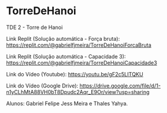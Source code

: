 # TorreDeHanoi
TDE 2 - Torre de Hanoi

Link Replit (Solução automática - Força bruta): https://replit.com/@gabrielfjmeira/TorreDeHanoiForcaBruta

Link Replit (Solução automática - Capacidade 3): https://replit.com/@gabrielfjmeira/TorreDeHanoiCapacidade3

Link do Vídeo (Youtube): https://youtu.be/gF2c5LITQKU

Link do Vídeo (Google Drive): https://drive.google.com/file/d/1-n1yCLhMtA88VH0bT8Dpudc2Aqr_E9Or/view?usp=sharing

Alunos: Gabriel Felipe Jess Meira e Thales Yahya.
